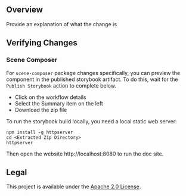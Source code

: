 ## Overview
Provide an explanation of what the change is

## Verifying Changes

### Scene Composer
For `scene-composer` package changes specifically, you can preview the component in the published storybook artifact. To do this, wait for the `Publish Storybook` action to complete below.

- Click on the workflow details
- Select the Summary item on the left
- Download the zip file

To run the storybook build locally, you need a local static web server:

```
npm install -g httpserver
cd <Extracted Zip Directory>
httpserver
```

Then open the website http://localhost:8080 to run the doc site.

## Legal
This project is available under the [Apache 2.0 License](http://www.apache.org/licenses/LICENSE-2.0.html).

